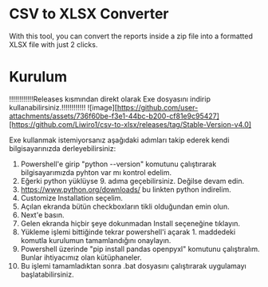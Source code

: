 # CSV to XLSX Converter
With this tool, you can convert the reports inside a zip file into a formatted XLSX file with just 2 clicks.

# Kurulum
!!!!!!!!!!!!Releases kısmından direkt olarak Exe dosyasını indirip kullanabilirsiniz.!!!!!!!!!!!!
![image][https://github.com/user-attachments/assets/736f60be-f3e1-44bc-b200-cf81e9c95427][https://github.com/Liwiro1/csv-to-xlsx/releases/tag/Stable-Version-v4.0]





Exe kullanmak istemiyorsanız aşağıdaki adımları takip ederek kendi bilgisayarınızda derleyebilirsiniz:

1. Powershell'e girip "python --version" komutunu çalıştırarak bilgisayarımızda pyhton var mı kontrol edelim.
2. Eğerki python yüklüyse 9. adıma geçebilirsiniz. Değilse devam edin.
3. https://www.python.org/downloads/ bu linkten python indirelim.
4. Customize Installation seçelim.
5. Açılan ekranda bütün checkboxların tikli olduğundan emin olun.
6. Next'e basın.
7. Gelen ekranda hiçbir şeye dokunmadan Install seçeneğine tıklayın.
8. Yükleme işlemi bittiğinde tekrar powershell'i açarak 1. maddedeki komutla kurulumun tamamlandığını onaylayın.
9. Powershell üzerinde "pip install pandas openpyxl" komutunu çalıştıralım. Bunlar ihtiyacımız olan kütüphaneler.
10. Bu işlemi tamamladıktan sonra .bat dosyasını çalıştırarak uygulamayı başlatabilirsiniz.

